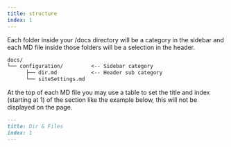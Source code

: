 ```yaml
---
title: structure
index: 1
---
```


Each folder inside your /docs directory will be a category in the sidebar and each MD file inside those folders will be a selection in the header.

```txt
docs/
└── configuration/         <-- Sidebar category
      ├── dir.md           <-- Header sub category
      └── siteSettings.md

```

At the top of each MD file you may use a table to set the title and index (starting at 1) of the section like the example below, this will not be displayed on the page.

```md
---
title: Dir & Files
index: 1
---

```
